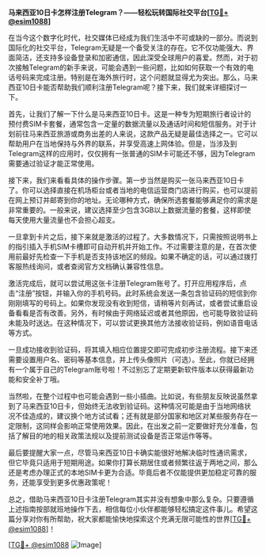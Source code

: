 **马来西亚10日卡怎样注册Telegram？——轻松玩转国际社交平台[[TG💪+ @esim1088](https://t.me/s/esim1088)]**

在当今这个数字化时代，社交媒体已经成为我们生活中不可或缺的一部分。而说到国际化的社交平台，Telegram无疑是一个备受关注的存在。它不仅功能强大、界面简洁，还支持多设备登录和加密通信，因此深受全球用户的喜爱。然而，对于初次接触Telegram的新手来说，可能会遇到一些问题，比如如何获取一个有效的电话号码来完成注册。特别是在海外旅行时，这个问题就显得尤为突出。那么，马来西亚10日卡能否帮助我们顺利注册Telegram呢？接下来，我们就来详细探讨一下。

首先，让我们了解一下什么是马来西亚10日卡。这是一种专为短期旅行者设计的预付费SIM卡套餐，通常包含一定量的数据流量以及通话时间和短信服务。对于计划前往马来西亚旅游或商务出差的人来说，这款产品无疑是最佳选择之一。它可以帮助用户在当地保持与外界的联系，并享受高速上网体验。但是，当涉及到Telegram这样的应用时，仅仅拥有一张普通的SIM卡可能还不够，因为Telegram需要通过验证才能正常使用。

接下来，我们来看看具体的操作步骤。第一步当然是购买一张马来西亚10日卡了。你可以选择直接在机场柜台或者当地的电信运营商门店进行购买，也可以提前在网上预订并邮寄到你的地址。无论哪种方式，确保所选套餐能够满足你的需求是非常重要的。一般来说，建议选择至少包含3GB以上数据流量的套餐，这样即使每天使用大量流量也不会担心超支。

一旦拿到卡片之后，接下来就是激活的过程了。大多数情况下，只需按照说明书上的指引插入手机SIM卡槽即可自动开机并开始工作。不过需要注意的是，在首次使用前最好先检查一下手机是否支持该地区的频段。如果不确定的话，可以通过拨打客服热线询问，或者查阅官方文档确认兼容性信息。

激活完成后，就可以尝试用这张卡注册Telegram账号了。打开应用程序后，点击“注册”按钮，并输入你的手机号码。此时系统会发送一条包含验证码的短信到你刚刚填写的号码上。如果你发现没有收到短信，请稍等片刻再试，或者尝试重启设备看看是否有改善。另外，有时候由于网络延迟或者其他原因，也可能导致验证码未能及时送达。在这种情况下，可以尝试更换其他方法接收验证码，例如语音电话等方式。

一旦成功接收到验证码，将其填入相应位置提交即可完成初步注册流程。接下来还需要设置用户名、密码等基本信息，并上传头像照片（可选）。至此，你就已经拥有一个属于自己的Telegram账号啦！不过别忘了定期更新软件版本以获得最新功能和安全补丁哦。

当然啦，在整个过程中也可能会遇到一些小插曲。比如说，有些朋友反映说虽然拿到了马来西亚10日卡，但始终无法收到验证码。这种情况可能是由于当地网络状况不佳造成的，建议换个地方试试看；还有就是部分国家和地区对某些服务存在一定限制，这同样会影响正常使用效果。因此，在出发之前一定要做好充分准备，包括了解目的地的相关政策法规以及提前测试设备是否正常运作等等。

最后要提醒大家一点，尽管马来西亚10日卡确实能很好地解决临时性通讯需求，但它毕竟只适用于短期用途。如果你打算长期居住或者频繁往返于两地之间，那么还是考虑办理正式的本地SIM卡更为合适。毕竟后者不仅能提供更加稳定可靠的服务，还能享受到更多优惠政策呢！

总之，借助马来西亚10日卡注册Telegram其实并没有想象中那么复杂。只要遵循上述指南按部就班地操作下去，相信每位小伙伴都能够轻松搞定这件事儿。希望这篇分享对你有所帮助，祝大家都能愉快地探索这个充满无限可能性的世界[[TG💪+ @esim1088](https://t.me/s/esim1088)]！

[[TG💪+ @esim1088](https://t.me/s/esim1088) ![Image](https://i.postimg.cc/4NQfJmqS/Snipaste-2025-05-13-00-14-12.png)]